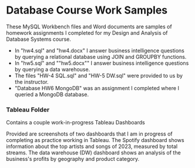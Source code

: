 # Database Course Work Samples

These MySQL Workbench files and Word documents are samples of homework assignments I completed for my Design and Analysis of Database Systems course.   

- In "hw4.sql" and "hw4.docx" I answer business intelligence questions by querying a relational database using JOIN and GROUPBY functions.
- In "hw5.sql" and ""hw5.docx"" I answer business intelligence questions by querying a data warehouse.
- The files "HW-4 SQL.sql" and "HW-5 DW.sql" were provided to us by the instructor.   
- "Database HW6 MongoDB" was an assignment I completed where I queried a MongoDB database.

### Tableau Folder  
Contains a couple work-in-progress Tableau Dashboards 

Provided are screenshots of two dashboards that I am in progress of completing as practice working in Tableau. The Spotify dashboard shows information about the top artists and songs of 2023, measured by total streams. The data warehouse (DW) dashboard shows an analysis of the business's profits by geography and product category. 

